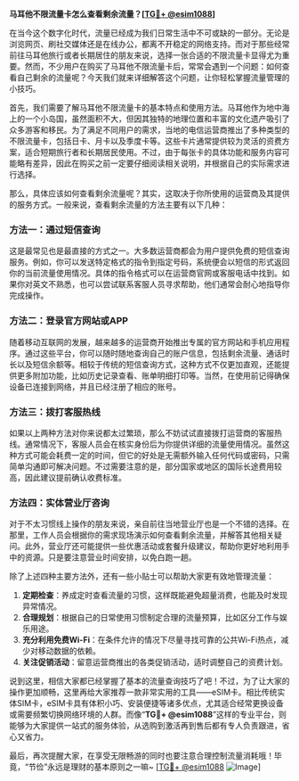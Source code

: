 **马耳他不限流量卡怎么查看剩余流量？[[TG💪+ @esim1088](https://t.me/s/esim1088)]**

在当今这个数字化时代，流量已经成为我们日常生活中不可或缺的一部分。无论是浏览网页、刷社交媒体还是在线办公，都离不开稳定的网络支持。而对于那些经常前往马耳他旅行或者长期居住的朋友来说，选择一张合适的不限流量卡显得尤为重要。然而，不少用户在购买了马耳他不限流量卡后，常常会遇到一个问题：如何查看自己剩余的流量呢？今天我们就来详细解答这个问题，让你轻松掌握流量管理的小技巧。

首先，我们需要了解马耳他不限流量卡的基本特点和使用方法。马耳他作为地中海上的一个小岛国，虽然面积不大，但因其独特的地理位置和丰富的文化遗产吸引了众多游客和移民。为了满足不同用户的需求，当地的电信运营商推出了多种类型的不限流量卡，包括日卡、月卡以及季度卡等。这些卡片通常提供较为灵活的资费方案，适合短期旅行者和长期居民使用。不过，由于每张卡的具体功能和服务内容可能略有差异，因此在购买之前一定要仔细阅读相关说明，并根据自己的实际需求进行选择。

那么，具体应该如何查看剩余流量呢？其实，这取决于你所使用的运营商及其提供的服务方式。一般来说，查看剩余流量的方法主要有以下几种：

### 方法一：通过短信查询

这是最常见也是最直接的方式之一。大多数运营商都会为用户提供免费的短信查询服务。例如，你可以发送特定格式的指令到指定号码，系统便会以短信的形式返回你的当前流量使用情况。具体的指令格式可以在运营商官网或客服电话中找到。如果你对英文不熟悉，也可以尝试联系客服人员寻求帮助，他们通常会耐心地指导你完成操作。

### 方法二：登录官方网站或APP

随着移动互联网的发展，越来越多的运营商开始推出专属的官方网站和手机应用程序。通过这些平台，你可以随时随地查询自己的账户信息，包括剩余流量、通话时长以及短信余额等。相较于传统的短信查询方式，这种方式不仅更加直观，还能提供更多附加功能，比如历史记录查看、账单明细打印等。当然，在使用前记得确保设备已连接到网络，并且已经注册了相应的账号。

### 方法三：拨打客服热线

如果以上两种方法对你来说都太过繁琐，那么不妨试试直接拨打运营商的客服热线。通常情况下，客服人员会在核实身份后为你提供详细的流量使用情况。虽然这种方式可能会耗费一定的时间，但它的好处是无需额外输入任何代码或密码，只需简单沟通即可解决问题。不过需要注意的是，部分国家或地区的国际长途费用较高，因此建议提前确认收费标准。

### 方法四：实体营业厅咨询

对于不太习惯线上操作的朋友来说，亲自前往当地营业厅也是一个不错的选择。在那里，工作人员会根据你的需求现场演示如何查看剩余流量，并解答其他相关疑问。此外，营业厅还可能提供一些优惠活动或套餐升级建议，帮助你更好地利用手中的资源。只是要注意营业时间安排，以免白跑一趟。

除了上述四种主要方法外，还有一些小贴士可以帮助大家更有效地管理流量：

1. **定期检查**：养成定时查看流量的习惯，这样既能避免超量消费，也能及时发现异常情况。
2. **合理规划**：根据自己的日常使用习惯制定合理的流量预算，比如区分工作与娱乐用途。
3. **充分利用免费Wi-Fi**：在条件允许的情况下尽量寻找可靠的公共Wi-Fi热点，减少对移动数据的依赖。
4. **关注促销活动**：留意运营商推出的各类促销活动，适时调整自己的资费计划。

说到这里，相信大家都已经掌握了基本的流量查询技巧了吧！不过，为了让大家的操作更加顺畅，这里再给大家推荐一款非常实用的工具——eSIM卡。相比传统实体SIM卡，eSIM卡具有体积小巧、安装便捷等诸多优点，尤其适合经常更换设备或需要频繁切换网络环境的人群。而像“**TG💪+ @esim1088**”这样的专业平台，则能够为大家提供一站式的服务体验，从选购到激活再到售后都有专人负责跟进，省心又省力。

最后，再次提醒大家，在享受无限畅游的同时也要注意合理控制流量消耗哦！毕竟，“节俭”永远是理财的基本原则之一嘛~ [[TG💪+ @esim1088](https://t.me/s/esim1088) ![Image](https://i.postimg.cc/4NQfJmqS/Snipaste-2025-05-13-00-14-12.png)]